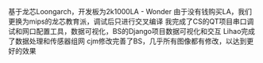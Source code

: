 基于龙芯Loongarch，开发板为2k1000LA - Wonder
由于没有钱购买LA，我们更换为mips的龙芯教育派，调试后只进行交叉编译
我完成了CS的QT项目串口调试和网口配置工具，数据可视化，BS的Django项目数据可视化和交互
Lihao完成了数据处理和传感器组网
cjm修改完善了BS，几乎所有图像都有修改，以达到更好的效果
